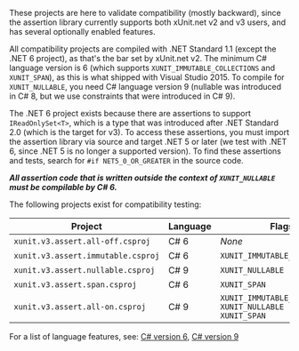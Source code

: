 These projects are here to validate compatibility (mostly backward), since the assertion library currently
supports both xUnit.net v2 and v3 users, and has several optionally enabled features.

All compatibility projects are compiled with .NET Standard 1.1 (except the .NET 6 project), as that's the bar
set by xUnit.net v2. The minimum C# language version is 6 (which supports `XUNIT_IMMUTABLE_COLLECTIONS` and
`XUNIT_SPAN`), as this is what shipped with Visual Studio 2015. To compile for `XUNIT_NULLABLE`, you need C#
language version 9 (nullable was introduced in C# 8, but we use constraints that were introduced in C# 9).

The .NET 6 project exists because there are assertions to support `IReadOnlySet<T>`, which is a type that was
introduced after .NET Standard 2.0 (which is the target for v3). To access these assertions, you must import the
assertion library via source and target .NET 5 or later (we test with .NET 6, since .NET 5 is no longer a supported
version). To find these assertions and tests, search for `#if NET5_0_OR_GREATER` in the source code.

_**All assertion code that is written outside the context of `XUNIT_NULLABLE` must be compilable by C# 6.**_

The following projects exist for compatibility testing:

| Project                            | Language | Flags                                                               |
| ---------------------------------- | -------- | ----------------------------------------------------------------------------------------- |
| `xunit.v3.assert.all-off.csproj`   | C# 6     | _None_                                                              |
| `xunit.v3.assert.immutable.csproj` | C# 6     | `XUNIT_IMMUTABLE_COLLECTIONS`                                       |
| `xunit.v3.assert.nullable.csproj`  | C# 9     | `XUNIT_NULLABLE`                                                    |
| `xunit.v3.assert.span.csproj`      | C# 6     | `XUNIT_SPAN`                                                        |
| `xunit.v3.assert.all-on.csproj`    | C# 9     | `XUNIT_IMMUTABLE_COLLECTIONS`<br/>`XUNIT_NULLABLE`<br/>`XUNIT_SPAN` |

For a list of language features, see:
[C# version 6](https://learn.microsoft.com/en-us/dotnet/csharp/whats-new/csharp-version-history#c-version-60),
[C# version 9](https://learn.microsoft.com/en-us/dotnet/csharp/whats-new/csharp-version-history#c-version-9)
